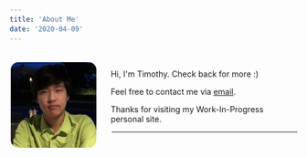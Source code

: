 ```yaml
---
title: 'About Me'
date: '2020-04-09'
---
```


<br>

<!-- <div align="center"> -->
<img src="/profile.jpg" alt="Logo" width=150 style="border-radius:10%; float: left; shape-outside: inset(1% round 10%); margin-right: 25px; margin-bottom: 10px; border: 2px solid rgba(255, 255, 255, 0.75);">

<p style="text-align: justify;">Hi, I'm Timothy. Check back for more :)

Feel free to contact me via <a href="mailto:parkimothy@gmail.com?subject = Feedback&body = Message"> email</a>.

Thanks for visiting my Work-In-Progress personal site.

</p>

---
